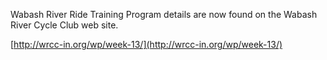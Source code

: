 Wabash River Ride Training Program details are now found on the Wabash River Cycle Club web site.

[http://wrcc-in.org/wp/week-13/](http://wrcc-in.org/wp/week-13/)
